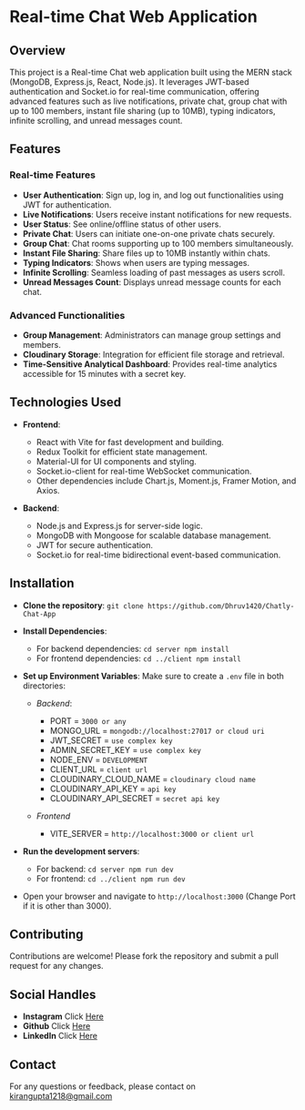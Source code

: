 ﻿# Real-time Chat Web Application

## Overview

This project is a Real-time Chat web application built using the MERN stack (MongoDB, Express.js, React, Node.js). It leverages JWT-based authentication and Socket.io for real-time communication, offering advanced features such as live notifications, private chat, group chat with up to 100 members, instant file sharing (up to 10MB), typing indicators, infinite scrolling, and unread messages count.

## Features

### Real-time Features

- **User Authentication**: Sign up, log in, and log out functionalities using JWT for authentication.
- **Live Notifications**: Users receive instant notifications for new requests.
- **User Status**: See online/offline status of other users.
- **Private Chat**: Users can initiate one-on-one private chats securely.
- **Group Chat**: Chat rooms supporting up to 100 members simultaneously.
- **Instant File Sharing**: Share files up to 10MB instantly within chats.
- **Typing Indicators**: Shows when users are typing messages.
- **Infinite Scrolling**: Seamless loading of past messages as users scroll.
- **Unread Messages Count**: Displays unread message counts for each chat.

### Advanced Functionalities

- **Group Management**: Administrators can manage group settings and members.
- **Cloudinary Storage**: Integration for efficient file storage and retrieval.
- **Time-Sensitive Analytical Dashboard**: Provides real-time analytics accessible for 15 minutes with a secret key.

## Technologies Used

- **Frontend**:

  - React with Vite for fast development and building.
  - Redux Toolkit for efficient state management.
  - Material-UI for UI components and styling.
  - Socket.io-client for real-time WebSocket communication.
  - Other dependencies include Chart.js, Moment.js, Framer Motion, and Axios.

- **Backend**:
  - Node.js and Express.js for server-side logic.
  - MongoDB with Mongoose for scalable database management.
  - JWT for secure authentication.
  - Socket.io for real-time bidirectional event-based communication.

## Installation

- **Clone the repository**: `git clone https://github.com/Dhruv1420/Chatly-Chat-App`

- **Install Dependencies**:

  - For backend dependencies: `cd server npm install`
  - For frontend dependencies: `cd ../client npm install`

- **Set up Environment Variables**: Make sure to create a `.env` file in both directories:

  - _Backend_:

    - PORT = `3000 or any`
    - MONGO_URL = `mongodb://localhost:27017 or cloud uri`
    - JWT_SECRET = `use complex key`
    - ADMIN_SECRET_KEY = `use complex key`
    - NODE_ENV = `DEVELOPMENT`
    - CLIENT_URL = `client url`
    - CLOUDINARY_CLOUD_NAME = `cloudinary cloud name`
    - CLOUDINARY_API_KEY = `api key`
    - CLOUDINARY_API_SECRET = `secret api key`

  - _Frontend_
    - VITE_SERVER = `http://localhost:3000 or client url`

- **Run the development servers**:

  - For backend: `cd server npm run dev`
  - For frontend: `cd ../client npm run dev`

- Open your browser and navigate to `http://localhost:3000` (Change Port if it is other than 3000).

## Contributing

Contributions are welcome! Please fork the repository and submit a pull request for any changes.

## Social Handles

- **Instagram** Click [Here](https://www.instagram.com/a_d_1420/)
- **Github** Click [Here](https://github.com/Dhruv1420)
- **LinkedIn** Click [Here](https://www.linkedin.com/in/dhruv1420/)

## Contact

For any questions or feedback, please contact on kirangupta1218@gmail.com
